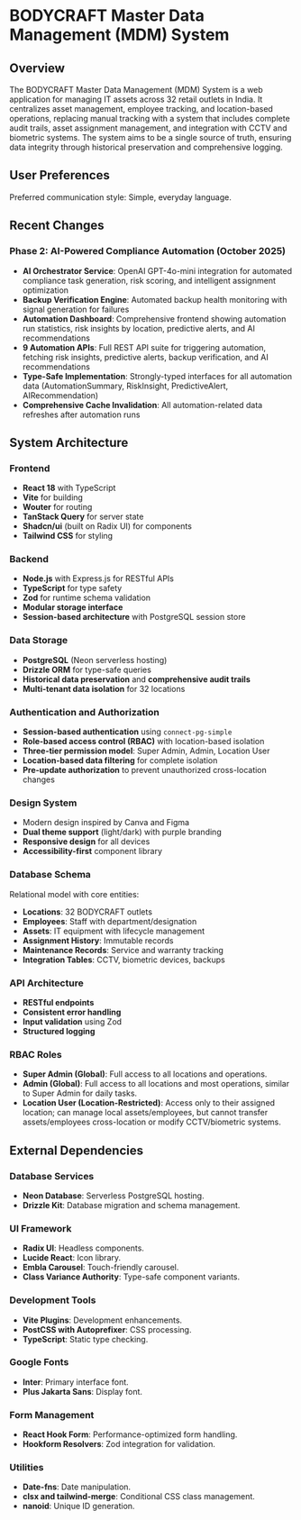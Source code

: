 # BODYCRAFT Master Data Management (MDM) System

## Overview

The BODYCRAFT Master Data Management (MDM) System is a web application for managing IT assets across 32 retail outlets in India. It centralizes asset management, employee tracking, and location-based operations, replacing manual tracking with a system that includes complete audit trails, asset assignment management, and integration with CCTV and biometric systems. The system aims to be a single source of truth, ensuring data integrity through historical preservation and comprehensive logging.

## User Preferences

Preferred communication style: Simple, everyday language.

## Recent Changes

### Phase 2: AI-Powered Compliance Automation (October 2025)
- **AI Orchestrator Service**: OpenAI GPT-4o-mini integration for automated compliance task generation, risk scoring, and intelligent assignment optimization
- **Backup Verification Engine**: Automated backup health monitoring with signal generation for failures
- **Automation Dashboard**: Comprehensive frontend showing automation run statistics, risk insights by location, predictive alerts, and AI recommendations
- **9 Automation APIs**: Full REST API suite for triggering automation, fetching risk insights, predictive alerts, backup verification, and AI recommendations
- **Type-Safe Implementation**: Strongly-typed interfaces for all automation data (AutomationSummary, RiskInsight, PredictiveAlert, AIRecommendation)
- **Comprehensive Cache Invalidation**: All automation-related data refreshes after automation runs

## System Architecture

### Frontend
- **React 18** with TypeScript
- **Vite** for building
- **Wouter** for routing
- **TanStack Query** for server state
- **Shadcn/ui** (built on Radix UI) for components
- **Tailwind CSS** for styling

### Backend
- **Node.js** with Express.js for RESTful APIs
- **TypeScript** for type safety
- **Zod** for runtime schema validation
- **Modular storage interface**
- **Session-based architecture** with PostgreSQL session store

### Data Storage
- **PostgreSQL** (Neon serverless hosting)
- **Drizzle ORM** for type-safe queries
- **Historical data preservation** and **comprehensive audit trails**
- **Multi-tenant data isolation** for 32 locations

### Authentication and Authorization
- **Session-based authentication** using `connect-pg-simple`
- **Role-based access control (RBAC)** with location-based isolation
- **Three-tier permission model**: Super Admin, Admin, Location User
- **Location-based data filtering** for complete isolation
- **Pre-update authorization** to prevent unauthorized cross-location changes

### Design System
- Modern design inspired by Canva and Figma
- **Dual theme support** (light/dark) with purple branding
- **Responsive design** for all devices
- **Accessibility-first** component library

### Database Schema
Relational model with core entities:
- **Locations**: 32 BODYCRAFT outlets
- **Employees**: Staff with department/designation
- **Assets**: IT equipment with lifecycle management
- **Assignment History**: Immutable records
- **Maintenance Records**: Service and warranty tracking
- **Integration Tables**: CCTV, biometric devices, backups

### API Architecture
- **RESTful endpoints**
- **Consistent error handling**
- **Input validation** using Zod
- **Structured logging**

### RBAC Roles
- **Super Admin (Global)**: Full access to all locations and operations.
- **Admin (Global)**: Full access to all locations and most operations, similar to Super Admin for daily tasks.
- **Location User (Location-Restricted)**: Access only to their assigned location; can manage local assets/employees, but cannot transfer assets/employees cross-location or modify CCTV/biometric systems.

## External Dependencies

### Database Services
- **Neon Database**: Serverless PostgreSQL hosting.
- **Drizzle Kit**: Database migration and schema management.

### UI Framework
- **Radix UI**: Headless components.
- **Lucide React**: Icon library.
- **Embla Carousel**: Touch-friendly carousel.
- **Class Variance Authority**: Type-safe component variants.

### Development Tools
- **Vite Plugins**: Development enhancements.
- **PostCSS with Autoprefixer**: CSS processing.
- **TypeScript**: Static type checking.

### Google Fonts
- **Inter**: Primary interface font.
- **Plus Jakarta Sans**: Display font.

### Form Management
- **React Hook Form**: Performance-optimized form handling.
- **Hookform Resolvers**: Zod integration for validation.

### Utilities
- **Date-fns**: Date manipulation.
- **clsx and tailwind-merge**: Conditional CSS class management.
- **nanoid**: Unique ID generation.